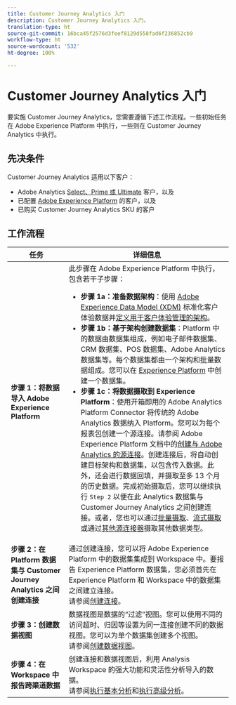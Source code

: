 ```yaml
---
title: Customer Journey Analytics 入门
description: Customer Journey Analytics 入门。
translation-type: ht
source-git-commit: 16bca45f2576d3feef8129d558fad6f236852cb9
workflow-type: ht
source-wordcount: '532'
ht-degree: 100%

---
```



# Customer Journey Analytics 入门

要实施 Customer Journey Analytics，您需要遵循下述工作流程。一些初始任务在 Adobe Experience Platform 中执行，一些则在 Customer Journey Analytics 中执行。

## 先决条件

Customer Journey Analytics 适用以下客户：

* Adobe Analytics [Select、Prime 或 Ultimate](https://www.adobe.com/cn/analytics/compare-adobe-analytics-packages.html) 客户，以及
* 已配置 [Adobe Experience Platform](https://www.adobe.com/cn/experience-platform.html) 的客户，以及
* 已购买 Customer Journey Analytics SKU 的客户

## 工作流程

| 任务 | 详细信息 |
|---|---|
| **步骤 1：将数据导入 Adobe Experience Platform** | 此步骤在 Adobe Experience Platform 中执行，包含若干子步骤：<ul><li>**步骤 1a：准备数据架构**：使用 [Adobe Experience Data Model (XDM)](https://www.adobe.io/apis/experienceplatform/home/xdm.html) 标准化客户体验数据并[定义用于客户体验管理的架构](https://www.adobe.io/apis/experienceplatform/home/tutorials/alltutorials.html#!api-specification/markdown/narrative/tutorials/schema_editor_tutorial/schema_editor_tutorial.md)。</li><li>**步骤 1b：基于架构创建数据集**：Platform 中的数据由数据集组成，例如电子邮件数据集、CRM 数据集、POS 数据集、Adobe Analytics 数据集等。每个数据集都由一个架构和批量数据组成。您可以在 [Experience Platform](https://www.adobe.io/apis/experienceplatform/home/tutorials/alltutorials.html#!api-specification/markdown/narrative/tutorials/creating_a_dataset_tutorial/creating_a_dataset_tutorial.md) 中创建一个数据集。</li><li>**步骤 1c：将数据摄取到 Experience Platform**：使用开箱即用的 Adobe Analytics Platform Connector 将传统的 Adobe Analytics 数据纳入 Platform。您可以为每个报表包创建一个源连接。请参阅 Adobe Experience Platform 文档中的[创建与 Adobe Analytics 的源连接](https://www.adobe.io/apis/experienceplatform/home/tutorials/alltutorials.html#!api-specification/markdown/narrative/tutorials/sources_tutorial/adobe-analytics-ui-tutorial.md)。创建连接后，将自动创建目标架构和数据集，以包含传入数据。此外，还会进行数据回填，并摄取至多 13 个月的历史数据。完成初始摄取后，您可以继续执行 `Step 2` 以便在此 Analytics 数据集与 Customer Journey Analytics 之间创建连接。或者，您也可以通过[批量摄取](https://www.adobe.io/apis/experienceplatform/home/data-ingestion/data-ingestion-services.html#!api-specification/markdown/narrative/technical_overview/ingest_architectural_overview/ingest_architectural_overview.md)、[流式摄取](https://www.adobe.io/apis/experienceplatform/home/data-ingestion/data-ingestion-services.html#!api-specification/markdown/narrative/technical_overview/streaming_ingest/streaming_ingest_overview.md)或通过[其他源连接器](https://www.adobe.io/apis/experienceplatform/home/data-ingestion/data-ingestion-services.html#!api-specification/markdown/narrative/technical_overview/acp_connectors_overview/acp-connectors-overview.md)摄取其他数据类型。</li></ul> |
| **步骤 2：在 Platform 数据集与 Customer Journey Analytics 之间创建连接** | 通过创建连接，您可以将 Adobe Experience Platform 中的数据集集成到 Workspace 中。要报告 Experience Platform 数据集，您必须首先在 Experience Platform 和 Workspace 中的数据集之间建立连接。<br>请参阅[创建连接](/help/connections/create-connection.md)。 |
| **步骤 3：创建数据视图** | 数据视图是数据的“过滤”视图。您可以使用不同的访问超时、归因等设置为同一连接创建不同的数据视图。您可以为单个数据集创建多个视图。<br>请参阅[创建数据视图](/help/data-views/create-dataview.md)。 |
| **步骤 4：在 Workspace 中报告跨渠道数据** | 创建连接和数据视图后，利用 Analysis Workspace 的强大功能和灵活性分析导入的数据。<br>请参阅[执行基本分析](/help/analysis-workspace/perform-basic-analysis.md)和[执行高级分析](/help/analysis-workspace/perform-adv-analysis.md)。 |
